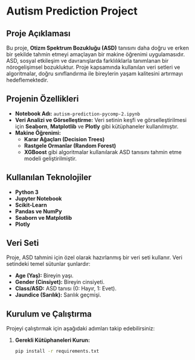 # Autism Prediction Project

## Proje Açıklaması
Bu proje, **Otizm Spektrum Bozukluğu (ASD)** tanısını daha doğru ve erken bir şekilde tahmin etmeyi amaçlayan bir makine öğrenimi uygulamasıdır. ASD, sosyal etkileşim ve davranışlarda farklılıklarla tanımlanan bir nörogelişimsel bozukluktur. Proje kapsamında kullanılan veri setleri ve algoritmalar, doğru sınıflandırma ile bireylerin yaşam kalitesini artırmayı hedeflemektedir.

## Projenin Özellikleri
- **Notebook Adı:** `autism-prediction-pycomp-2.ipynb`
- **Veri Analizi ve Görselleştirme:** Veri setinin keşfi ve görselleştirilmesi için **Seaborn**, **Matplotlib** ve **Plotly** gibi kütüphaneler kullanılmıştır.
- **Makine Öğrenimi:** 
  - **Karar Ağaçları (Decision Trees)**
  - **Rastgele Ormanlar (Random Forest)**
  - **XGBoost** gibi algoritmalar kullanılarak ASD tanısını tahmin etme modeli geliştirilmiştir.

## Kullanılan Teknolojiler
- **Python 3**
- **Jupyter Notebook**
- **Scikit-Learn**
- **Pandas ve NumPy**
- **Seaborn ve Matplotlib**
- **Plotly**

## Veri Seti
Proje, ASD tahmini için özel olarak hazırlanmış bir veri seti kullanır. Veri setindeki temel sütunlar şunlardır:
- **Age (Yaş):** Bireyin yaşı.
- **Gender (Cinsiyet):** Bireyin cinsiyeti.
- **Class/ASD:** ASD tanısı (0: Hayır, 1: Evet).
- **Jaundice (Sarılık):** Sarılık geçmişi.

## Kurulum ve Çalıştırma
Projeyi çalıştırmak için aşağıdaki adımları takip edebilirsiniz:

1. **Gerekli Kütüphaneleri Kurun:**
   ```bash
   pip install -r requirements.txt
